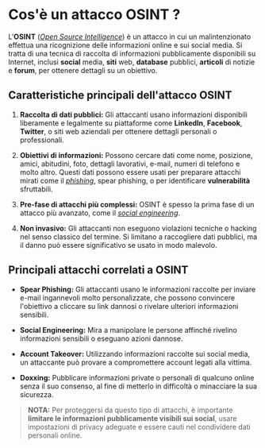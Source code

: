 

# Cos'è un attacco OSINT ?

L'**OSINT** ([*Open Source Intelligence*](https://it.wikipedia.org/wiki/Open_Source_Intelligence)) è un attacco in cui un malintenzionato effettua una ricognizione delle informazioni online e sui social media. Si tratta di una tecnica di raccolta di informazioni pubblicamente disponibili su Internet, inclusi **social** media, **siti** web, **database** pubblici, **articoli** di notizie e **forum**, per ottenere dettagli su un obiettivo.

## Caratteristiche principali dell'attacco OSINT

1. **Raccolta di dati pubblici:** Gli attaccanti usano informazioni disponibili liberamente e legalmente su piattaforme come **LinkedIn**, **Facebook**, **Twitter**, o siti web aziendali per ottenere dettagli personali o professionali.

2. **Obiettivi di informazioni:** Possono cercare dati come nome, posizione, amici, abitudini, foto, dettagli lavorativi, e-mail, numeri di telefono e molto altro. Questi dati possono essere usati per preparare attacchi mirati come il [*phishing*](https://it.wikipedia.org/wiki/Phishing), spear phishing, o per identificare **vulnerabilità** sfruttabili.

3. **Pre-fase di attacchi più complessi:** OSINT è spesso la prima fase di un attacco più avanzato, come il [*social engineering*](https://it.wikipedia.org/wiki/Ingegneria_sociale).

4. **Non invasivo:** Gli attaccanti non eseguono violazioni tecniche o hacking nel senso classico del termine. Si limitano a raccogliere dati pubblici, ma il danno può essere significativo se usato in modo malevolo.

## Principali attacchi correlati a OSINT

- **Spear Phishing:** Gli attaccanti usano le informazioni raccolte per inviare e-mail ingannevoli molto personalizzate, che possono convincere l'obiettivo a cliccare su link dannosi o rivelare ulteriori informazioni sensibili.

- **Social Engineering:** Mira a manipolare le persone affinché rivelino informazioni sensibili o eseguano azioni dannose.

- **Account Takeover:** Utilizzando informazioni raccolte sui social media, un attaccante può provare a compromettere account legati alla vittima.

- **Doxxing:** Pubblicare informazioni private o personali di qualcuno online senza il suo consenso, al fine di metterlo in difficoltà o minacciare la sua sicurezza.

> **NOTA:** Per proteggersi da questo tipo di attacchi, è importante **limitare le informazioni pubblicamente visibili sui social**, usare impostazioni di privacy adeguate e essere cauti nel condividere dati personali online.
